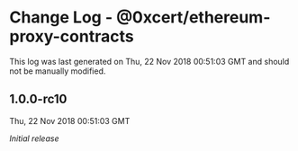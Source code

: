 # Change Log - @0xcert/ethereum-proxy-contracts

This log was last generated on Thu, 22 Nov 2018 00:51:03 GMT and should not be manually modified.

## 1.0.0-rc10
Thu, 22 Nov 2018 00:51:03 GMT

*Initial release*


